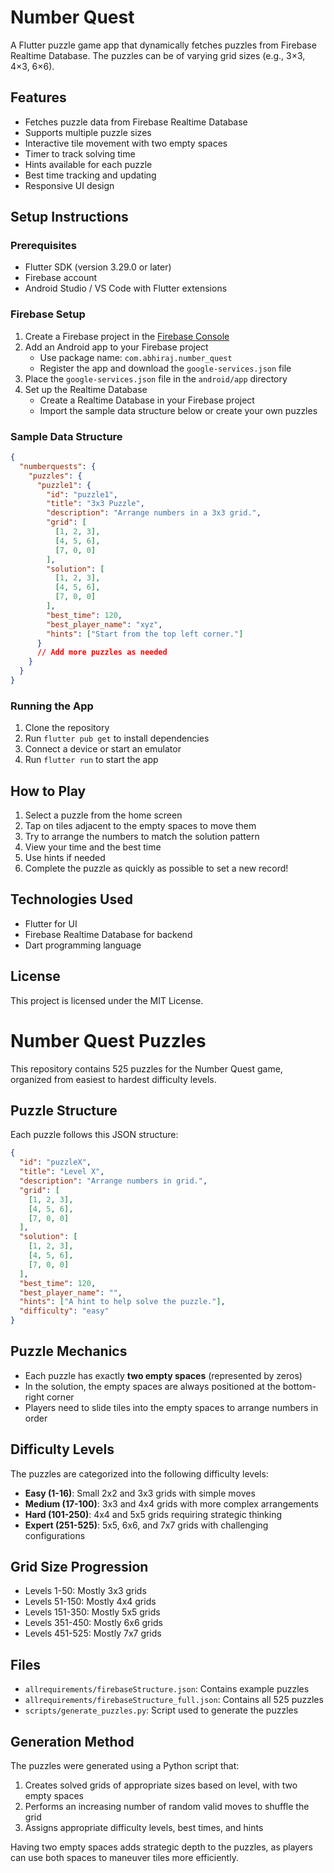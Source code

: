 # Number Quest

A Flutter puzzle game app that dynamically fetches puzzles from Firebase Realtime Database. The puzzles can be of varying grid sizes (e.g., 3×3, 4×3, 6×6).

## Features

- Fetches puzzle data from Firebase Realtime Database
- Supports multiple puzzle sizes
- Interactive tile movement with two empty spaces
- Timer to track solving time
- Hints available for each puzzle
- Best time tracking and updating
- Responsive UI design

## Setup Instructions

### Prerequisites

- Flutter SDK (version 3.29.0 or later)
- Firebase account
- Android Studio / VS Code with Flutter extensions

### Firebase Setup

1. Create a Firebase project in the [Firebase Console](https://console.firebase.google.com/)
2. Add an Android app to your Firebase project
   - Use package name: `com.abhiraj.number_quest`
   - Register the app and download the `google-services.json` file
3. Place the `google-services.json` file in the `android/app` directory
4. Set up the Realtime Database
   - Create a Realtime Database in your Firebase project
   - Import the sample data structure below or create your own puzzles

### Sample Data Structure

```json
{
  "numberquests": {
    "puzzles": {
      "puzzle1": {
        "id": "puzzle1",
        "title": "3x3 Puzzle",
        "description": "Arrange numbers in a 3x3 grid.",
        "grid": [
          [1, 2, 3],
          [4, 5, 6],
          [7, 0, 0]
        ],
        "solution": [
          [1, 2, 3],
          [4, 5, 6],
          [7, 0, 0]
        ],
        "best_time": 120,
        "best_player_name": "xyz",
        "hints": ["Start from the top left corner."]
      }
      // Add more puzzles as needed
    }
  }
}
```

### Running the App

1. Clone the repository
2. Run `flutter pub get` to install dependencies
3. Connect a device or start an emulator
4. Run `flutter run` to start the app

## How to Play

1. Select a puzzle from the home screen
2. Tap on tiles adjacent to the empty spaces to move them
3. Try to arrange the numbers to match the solution pattern
4. View your time and the best time
5. Use hints if needed
6. Complete the puzzle as quickly as possible to set a new record!

## Technologies Used

- Flutter for UI
- Firebase Realtime Database for backend
- Dart programming language

## License

This project is licensed under the MIT License.

# Number Quest Puzzles

This repository contains 525 puzzles for the Number Quest game, organized from easiest to hardest difficulty levels.

## Puzzle Structure

Each puzzle follows this JSON structure:

```json
{
  "id": "puzzleX",
  "title": "Level X",
  "description": "Arrange numbers in grid.",
  "grid": [
    [1, 2, 3],
    [4, 5, 6],
    [7, 0, 0]
  ],
  "solution": [
    [1, 2, 3],
    [4, 5, 6],
    [7, 0, 0]
  ],
  "best_time": 120,
  "best_player_name": "",
  "hints": ["A hint to help solve the puzzle."],
  "difficulty": "easy"
}
```

## Puzzle Mechanics

- Each puzzle has exactly **two empty spaces** (represented by zeros)
- In the solution, the empty spaces are always positioned at the bottom-right corner
- Players need to slide tiles into the empty spaces to arrange numbers in order

## Difficulty Levels

The puzzles are categorized into the following difficulty levels:

- **Easy (1-16)**: Small 2x2 and 3x3 grids with simple moves
- **Medium (17-100)**: 3x3 and 4x4 grids with more complex arrangements
- **Hard (101-250)**: 4x4 and 5x5 grids requiring strategic thinking
- **Expert (251-525)**: 5x5, 6x6, and 7x7 grids with challenging configurations

## Grid Size Progression

- Levels 1-50: Mostly 3x3 grids
- Levels 51-150: Mostly 4x4 grids
- Levels 151-350: Mostly 5x5 grids
- Levels 351-450: Mostly 6x6 grids
- Levels 451-525: Mostly 7x7 grids

## Files

- `allrequirements/firebaseStructure.json`: Contains example puzzles
- `allrequirements/firebaseStructure_full.json`: Contains all 525 puzzles
- `scripts/generate_puzzles.py`: Script used to generate the puzzles

## Generation Method

The puzzles were generated using a Python script that:

1. Creates solved grids of appropriate sizes based on level, with two empty spaces
2. Performs an increasing number of random valid moves to shuffle the grid
3. Assigns appropriate difficulty levels, best times, and hints

Having two empty spaces adds strategic depth to the puzzles, as players can use both spaces to maneuver tiles more efficiently.
